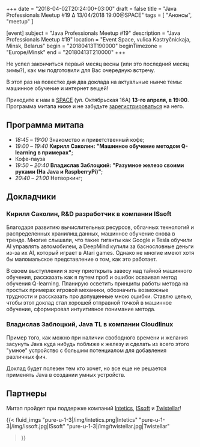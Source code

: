 +++
date = "2018-04-02T20:24:00+03:00"
draft = false
title = "Java Professionals Meetup #19 ∆ 13/04/2018 19:00@SPACE"
tags = [
    "Анонсы", "meetup"
]

[event]
subject = "Java Professionals Meetup #19"
description = "Java Professionals Meetup #19"
location = "Event Space, vulica Kastryčnickaja, Minsk, Belarus"
begin = "20180413T190000"
beginTimezone = "Europe/Minsk"
end = "20180413T210000"
+++

Не успел закончиться первый месяц весны (или это последний месяц зимы?), как мы подготовили для Вас очередную встречу.

В этот раз на повестке дня два доклада на актуальные нынче темы: машинное обучение и интернет вещей!

Приходите к нам в [SPACE](http://eventspace.by) (ул. Октябрьская 16А) **13-го апреля, в 19:00**.
Программа митапа ниже и не забудьте [зарегистрироваться](https://bit.ly/jprof_reg_19) на него.

<!--more-->

## Программа митапа
* _18:45_ – _19:00_ Знакомство и приветственный кофе;
* _19:00_ – _19:40_ **Кирилл Саколин: "Машинное обучение методом Q-learning в примерах"**;
* Кофе-пауза
* _19:50_ – _20:40_ **Владислав Заблоцкий: "Разумное железо своими руками (На Java и RaspberryPi)"**;
* _20:40_ – _21:00_ Hетворкинг;

## Докладчики

### Кирилл Саколин, R&D разработчик в компании ISsoft

Благодаря развитию вычислительных ресурсов, облачных технологий и распределенных хранилищ данных, машинное обучение снова в тренде.
Многие слышали, что такие гиганты как Google и Tesla обучили AI управлять автомобилем, а DeepMind купили за баснословные деньги из-за их AI, который играет в Atari games.
Однако не многие имеют хотя бы маломальское представление о том, как это работает.

В своем выступлении я хочу приоткрыть завесу над тайной машинного обучения, рассказать как я путем проб и ошибок осваивал метод обучения Q-learning.
Планирую осветить принципы работы метода на простых примерах игровой механики, обозначить возможные трудности и рассказать про допущенные мною ошибки.
Ставлю целью, чтобы этот доклад стал хорошей отправной точкой в машинное обучение, сформировал интуитивное понимание метода.


### Владислав Заблоцкий, Java TL в компании Cloudlinux

Пример того, как можно при наличии свободного времени и желания засунуть Java куда нибудь поближе к железу и сделать из всего этого "умное" устройство с большим потенциалом для добавления различных фич.

Доклад будет полезен тем кто хочет, но все еще не решается применять Java в создании умных устройств.

## Партнеры

Митап пройдет при поддержке компаний [Intetics](http://intetics.com), [ISsoft](http://www.issoft.by) и [Twistellar](http://twistellar.com/)!

{{< fluid_imgs
  "pure-u-1-3|/img/intetics.png|Intetics"
  "pure-u-1-3|/img/issoft.jpg|ISsoft"
  "pure-u-1-3|/img/twistellar.jpg|Twistellar"
>}}
